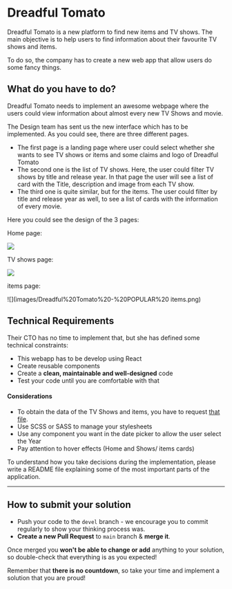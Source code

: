 # Dreadful Tomato

Dreadful Tomato is a new platform to find new  items and TV shows. The main objective is to
 help users to find information about their favourite TV shows and  items.
 
To do so, the company has to create a new web app that allow users do some fancy things.

## What do you have to do?

Dreadful Tomato needs to implement an awesome webpage where the users could view information
 about almost every new TV Shows and movie.
 
The Design team has sent us the new interface which has to be implemented. As you could see,
 there are three different pages.
 
* The first page is a landing page where user could select whether she wants to see TV shows
 or  items and some claims and logo of Dreadful Tomato
* The second one is the list of TV shows. Here, the user could filter TV shows by title and
 release year. In that page the user will see a list of card with the Title, description
 and image from each TV show. 
* The third one is quite similar, but for the  items. The user could filter by title and
 release year as well, to see a list of cards with the information of every movie.
 
Here you could see the design of the 3 pages:

Home page:

![](images/Dreadful%20Tomato%20-%20HOME.png)

TV shows page:

![](images/Dreadful%20Tomato%20-%20POPULAR%20SERIES.png)

 items page:

![](images/Dreadful%20Tomato%20-%20POPULAR%20 items.png) 
 
## Technical Requirements

Their CTO has no time to implement that, but she has defined some technical constraints:
 
 * This webapp has to be develop using React
 * Create reusable components
 * Create a **clean, maintainable and well-designed** code
 * Test your code until you are comfortable with that
 
#### Considerations

 * To obtain the data of the TV Shows and  items, you have to request [that file](https://gitlab.com/-/snippets/2041384/raw/master/data.json).
 * Use SCSS or SASS to manage your stylesheets
 * Use any component you want in the date picker to allow the user select the Year
 * Pay attention to hover effects (Home and Shows/ items cards) 
 
To understand how you take decisions during the implementation, please write a README file
 explaining some of the most important parts of the application.

---

## How to submit your solution

* Push your code to the `devel` branch - we encourage you to commit regularly to show your thinking process was.
* **Create a new Pull Request** to `main` branch & **merge it**.

Once merged you **won't be able to change or add** anything to your solution, so double-check that everything is as
you expected!

Remember that **there is no countdown**, so take your time and implement a solution that you are proud!
